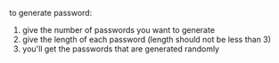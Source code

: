 to generate password:

   1. give the number of passwords you want to generate
   2. give the length of each password (length should not be less than 3)
   3. you'll get the passwords that are generated randomly
